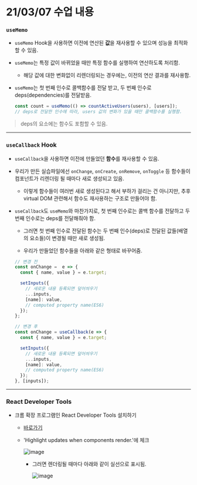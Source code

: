# 21/03/07 수업 내용
### `useMemo`

- `useMemo` Hook을 사용하면 이전에 연산된 **값**을 재사용할 수 있으며 성능을 최적화할 수 있음.

- `useMemo`는 특정 값이 바뀌었을 때만 특정 함수를 실행하여 연산하도록 처리함.

  - 해당 값에 대한 변화없이 리렌더링되는 경우에는, 이전의 연산 결과를 재사용함.

- `useMemo`는 첫 번째 인수로 콜백함수를 전달 받고, 두 번째 인수로 deps(dependencies)를 전달받음.

  ```js
  const count = useMemo(() => countActiveUsers(users), [users]);
  // deps로 전달한 인수에 따라, users 값의 변화가 있을 때만 콜백함수를 실행함.
  ```

> deps의 요소에는 함수도 포함할 수 있음.

___
### `useCallback` Hook

- `useCallback`을 사용하면 이전에 만들었던 **함수**를 재사용할 수 있음.

- 우리가 만든 실습파일에선 `onChange`, `onCreate`, `onRemove`, `onToggle` 등 함수들이 컴포넌트가 리렌더링 될 때마다 새로 생성되고 있음.

  - 이렇게 함수들이 여러번 새로 생성된다고 해서 부하가 걸리는 건 아니지만, 추후 virtual DOM 관련해서 함수도 재사용하는 구조로 만들어야 함.

- `useCallback`도 `useMemo`와 마찬가지로, 첫 번째 인수로는 콜백 함수를 전달하고 두 번째 인수로는 deps를 전달해줘야 함.

  - 그러면 첫 번째 인수로 전달된 함수는 두 번째 인수(deps)로 전달된 값들(배열의 요소들)이 변경될 때만 새로 생성됨.

  - 우리가 만들었던 함수들을 아래와 같은 형태로 바꾸어줌.

  ```js
  // 변경 전
  const onChange =  e => {
    const { name, value } = e.target;

    setInputs({
      // 새로운 내용 등록되면 덮어씌우기
      ...inputs,
      [name]: value,
      // computed property name(ES6)
    });
  };
  ```

  ```js
  // 변경 후
  const onChange = useCallback(e => {
    const { name, value } = e.target;

    setInputs({
      // 새로운 내용 등록되면 덮어씌우기
      ...inputs,
      [name]: value,
      // computed property name(ES6)
    });
  }, [inputs]);
  ```

___
### React Developer Tools

- 크롬 확장 프로그램인 React Developer Tools 설치하기

  - [바로가기](https://chrome.google.com/webstore/detail/react-developer-tools/fmkadmapgofadopljbjfkapdkoienihi/related?hl=ko)

  - 'Highlight updates when components render.'에 체크

    ![image](https://user-images.githubusercontent.com/54733637/110235526-d23b4b80-7f73-11eb-8079-4ae5e297eb3e.png)
    
    - 그러면 렌더링될 때마다 아래와 같이 실선으로 표시됨.

      ![image](https://user-images.githubusercontent.com/54733637/110235568-162e5080-7f74-11eb-831a-39aae16332ed.png)

